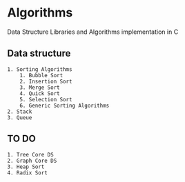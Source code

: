 # Algorithms
Data Structure Libraries and Algorithms implementation in C

## Data structure
    1. Sorting Algorithms
        1. Bubble Sort
        2. Insertion Sort
        3. Merge Sort
        4. Quick Sort
        5. Selection Sort
        6. Generic Sorting Algorithms
    2. Stack
    3. Queue

## TO DO
    1. Tree Core DS
    2. Graph Core DS
    3. Heap Sort
    4. Radix Sort
